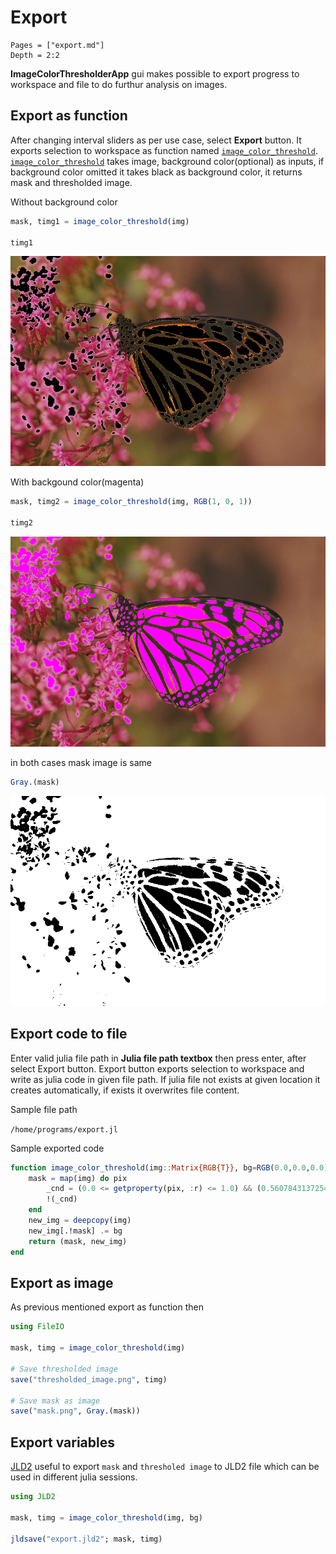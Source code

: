 # Export

```@contents
Pages = ["export.md"]
Depth = 2:2
```

**ImageColorThresholderApp** gui makes possible to export progress to workspace and file to do furthur analysis on images. 

## Export as function
After changing interval sliders as per use case, select **Export** button. It exports selection to workspace as function named [`image_color_threshold`](@ref). [`image_color_threshold`](@ref) takes image, background color(optional) as inputs, if background color omitted it takes black as background color, it returns mask and thresholded image.

Without background color
```julia
mask, timg1 = image_color_threshold(img)

timg1
```
![nobg](./assets/nobg.png)

With backgound color(magenta)
```julia
mask, timg2 = image_color_threshold(img, RGB(1, 0, 1))

timg2
```
![magentabg](./assets/magentabg.png)

in both cases mask image is same
```julia
Gray.(mask)
```
![mask](./assets/mask.png)

## Export code to file
Enter valid julia file path in **Julia file path textbox** then press enter, after select Export button. Export button exports selection to workspace and write as julia code in given file path. If julia file not exists at given location it creates automatically, if exists it overwrites file content.

Sample file path

`/home/programs/export.jl`

Sample exported code
```julia
function image_color_threshold(img::Matrix{RGB{T}}, bg=RGB(0.0,0.0,0.0)) where {T}
    mask = map(img) do pix
        _cnd = (0.0 <= getproperty(pix, :r) <= 1.0) && (0.5607843137254902 <= getproperty(pix, :g) <= 1.0) && (0.0 <= getproperty(pix, :b) <= 1.0)
        !(_cnd)
    end
    new_img = deepcopy(img)
    new_img[.!mask] .= bg
    return (mask, new_img)
end
```

## Export as image
As previous mentioned export as function then

```julia
using FileIO

mask, timg = image_color_threshold(img)

# Save thresholded image
save("thresholded_image.png", timg)

# Save mask as image
save("mask.png", Gray.(mask))
```


## Export variables
[JLD2](https://github.com/JuliaIO/JLD2.jl) useful to export `mask` and `thresholed image` to JLD2 file which can be used in different julia sessions.

```julia
using JLD2

mask, timg = image_color_threshold(img, bg)

jldsave("export.jld2"; mask, timg)
```
